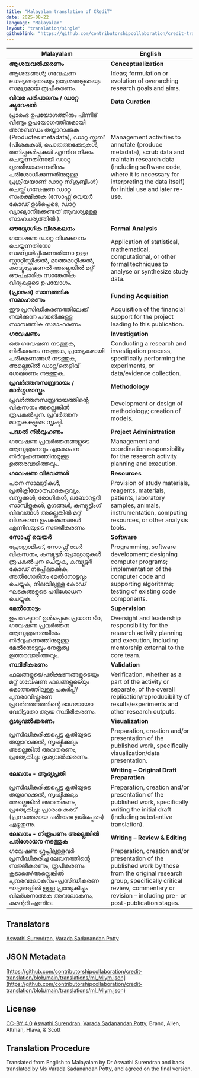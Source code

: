 ```yaml
---
title: "Malayalam translation of CRediT"
date: 2025-08-22
language: "Malayalam"
layout: "translation/single"
githublink: "https://github.com/contributorshipcollaboration/credit-translation/blob/main/translations/ml_Mlym.json"
---
```


| Malayalam | English |
| --- | --- |
| **ആശയവൽക്കരണം** | **Conceptualization** |
| ആശയങ്ങൾ; ഗവേഷണ ലക്ഷ്യങ്ങളുടെയും ഉദ്ദേശങ്ങളുടെയും സമഗ്രമായ രൂപീകരണം. | Ideas; formulation or evolution of overarching research goals and aims. |
| **വിവര പരിപാലനം / ഡാറ്റ ക്യൂറേഷൻ** | **Data Curation** |
| പ്രാരംഭ ഉപയോഗത്തിനും പിന്നീട് വീണ്ടും ഉപയോഗത്തിനുമായി അനുബന്ധം തയ്യാറാക്കുക (Productes metadata), ഡാറ്റ സ്ക്രബ് (പിശകുകൾ, പൊരുത്തക്കേടുകൾ, തനിപ്പകർപ്പുകൾ എന്നിവ നീക്കം ചെയ്യുന്നതിനായി ഡാറ്റ വൃത്തിയാക്കുന്നതിനും പരിശോധിക്കുന്നതിനുമുള്ള പ്രക്രിയയാണ് ഡാറ്റ സ്‌ക്രബ്ബിംഗ്) ചെയ്ത് ഗവേഷണ ഡാറ്റ സംരക്ഷിക്കുക (സോഫ്റ്റ് വെയർ കോഡ് ഉൾപ്പെടെ, ഡാറ്റ വ്യാഖ്യാനിക്കേണ്ടത് ആവശ്യമുള്ള സാഹചര്യത്തിൽ ). | Management activities to annotate (produce metadata), scrub data and maintain research data (including software code, where it is necessary for interpreting the data itself) for initial use and later re-use. |
| **ഔദ്യോഗിക വിശകലനം** | **Formal Analysis** |
| ഗവേഷണ ഡാറ്റ വിശകലനം ചെയ്യുന്നതിനോ സമന്വയിപ്പിക്കുന്നതിനോ ഉള്ള സ്റ്റാറ്റിസ്റ്റിക്കൽ, മാത്തമാറ്റിക്കൽ, കമ്പ്യൂട്ടേഷണൽ അല്ലെങ്കിൽ മറ്റ് ഔപചാരിക സാങ്കേതിക വിദ്യകളുടെ ഉപയോഗം. | Application of statistical, mathematical, computational, or other formal techniques to analyse or synthesize study data. |
| **(പ്രാരംഭ) സാമ്പത്തിക സമാഹരണം** | **Funding Acquisition** |
| ഈ പ്രസിദ്ധീകരണത്തിലേക്ക് നയിക്കുന്ന പദ്ധതിക്കുള്ള സാമ്പത്തിക സമാഹരണം | Acquisition of the financial support for the project leading to this publication. |
| **ഗവേഷണം** | **Investigation** |
| ഒരു ഗവേഷണ നടത്തുക, നിരീക്ഷണം നടത്തുക, പ്രത്യേകമായി പരീക്ഷണങ്ങൾ നടത്തുക, അല്ലെങ്കിൽ ഡാറ്റ/തെളിവ് ശേഖരണം നടത്തുക. | Conducting a research and investigation process, specifically performing the experiments, or data/evidence collection. |
| **പ്രവർത്തനസമ്പ്രദായം / മാർഗ്ഗശാസ്ത്രം** | **Methodology** |
| പ്രവർത്തനസമ്പ്രദായത്തിന്റെ വികസനം അല്ലെങ്കില്‍ രൂപകല്‍പ്പന. പ്രവർത്തന മാതൃകകളുടെ സൃഷ്ടി. | Development or design of methodology; creation of models. |
| **പദ്ധതി നിർവ്വഹണം** | **Project Administration** |
| ഗവേഷണ പ്രവർത്തനങ്ങളുടെ ആസൂത്രണവും ഏകോപന നിർവ്വഹണത്തിനുമുള്ള ഉത്തരവാദിത്തവും. | Management and coordination responsibility for the research activity planning and execution. |
| **ഗവേഷണ വിഭവങ്ങൾ** | **Resources** |
| പഠന സാമഗ്രികള്‍, പ്രതിക്രിയോത്പാദകദ്രവ്യം, വസ്തുക്കള്‍, രോഗികള്‍, ലബോറട്ടറി സാമ്പിളുകള്‍, മൃഗങ്ങള്‍, കമ്പ്യൂട്ടിംഗ് വിഭവങ്ങള്‍ അല്ലെങ്കില്‍ മറ്റ് വിശകലന ഉപകരണങ്ങള്‍ എന്നിവയുടെ സജ്ജീകരണം | Provision of study materials, reagents, materials, patients, laboratory samples, animals, instrumentation, computing resources, or other analysis tools. |
| **സോഫ്ട് വെയർ** | **Software** |
| പ്രോഗ്രാമിംഗ്, സോഫ്റ്റ് വേർ വികസനം, കമ്പ്യൂട്ടർ പ്രോഗ്രാമുകൾ രൂപകൽപ്പന ചെയ്യുക, കമ്പ്യൂട്ടർ കോഡ് നടപ്പിലാക്കുക, അൽഗോരിതം മേൽനോട്ടവും ചെയ്യുക, നിലവിലുള്ള കോഡ് ഘടകങ്ങളുടെ പരിശോധന ചെയ്യുക. | Programming, software development; designing computer programs; implementation of the computer code and supporting algorithms; testing of existing code components. |
| **മേൽനോട്ടം** | **Supervision** |
| ഉപദേഷ്ടാവ് ഉൾപ്പെടെ പ്രധാന ടീo, ഗവേഷണ പ്രവർത്തന ആസൂത്രണത്തിനും നിർവ്വഹണത്തിനുമുള്ള മേൽനോട്ടവും നേതൃത്വ ഉത്തരവാദിത്തവും. | Oversight and leadership responsibility for the research activity planning and execution, including mentorship external to the core team. |
| **സ്ഥിരീകരണം** | **Validation** |
| ഫലങ്ങളുടെ/പരീക്ഷണങ്ങളുടെയും മറ്റ് ഗവേഷണ ഫലങ്ങളുടെയും മൊത്തത്തിലുള്ള പകർപ്പ്/പുനരാവിഷ്ക്കരണ പ്രവർത്തനത്തിൻ്റെ ഭാഗമായോ വേറിട്ടതോ ആയ സ്ഥിരീകരണം. | Verification, whether as a part of the activity or separate, of the overall replication/reproducibility of results/experiments and other research outputs. |
| **ദൃശ്യവൽക്കരണം** | **Visualization** |
| പ്രസിദ്ധീകരിക്കപ്പെട്ട കൃതിയുടെ തയ്യാറാക്കൽ, സൃഷ്ടിക്കലും അല്ലെങ്കിൽ അവതരണം, പ്രത്യേകിച്ചും ദൃശ്യവൽക്കരണം. | Preparation, creation and/or presentation of the published work, specifically visualization/data presentation. |
| **ലേഖനം - ആദ്യപ്രതി** | **Writing – Original Draft Preparation** |
| പ്രസിദ്ധീകരിക്കപ്പെട്ട കൃതിയുടെ തയ്യാറാക്കൽ, സൃഷ്ടിക്കലും അല്ലെങ്കിൽ അവതരണം, പ്രത്യേകിച്ചും പ്രാരംഭ കരട് (പ്രസക്തമായ പരിഭാഷ ഉൾപ്പെടെ) എഴുതുന്നു. | Preparation, creation and/or presentation of the published work, specifically writing the initial draft (including substantive translation). |
| **ലേഖനം - നിരൂപണം അല്ലെങ്കിൽ പരിശോധന നടത്തുക** | **Writing – Review & Editing** |
| ഗവേഷണ ഗ്രൂപ്പിലുള്ളവര്‍ പ്രസിദ്ധീകരിച്ച ലേഖനത്തിന്റെ സജ്ജീകരണം, രൂപീകരണം കൂടാതെ/അല്ലെങ്കിൽ പുനരവലോകനം-പ്രസിദ്ധീകരണ ഘട്ടങ്ങളിൽ ഉള്ള പ്രത്യേകിച്ചും വിമര്‍ശനാത്മക അവലോകനം, കമന്ററി എന്നിവ. | Preparation, creation and/or presentation of the published work by those from the original research group, specifically critical review, commentary or revision – including pre- or post-publication stages. |

## Translators

[Aswathi  Surendran](https://orcid.org/0000-0002-8709-6417), [Varada Sadanandan Potty](https://orcid.org/na)

## JSON Metadata

[https://github.com/contributorshipcollaboration/credit-translation/blob/main/translations/ml_Mlym.json](https://github.com/contributorshipcollaboration/credit-translation/blob/main/translations/ml_Mlym.json)

## License

[CC-BY 4.0](https://creativecommons.org/licenses/by/4.0/) [Aswathi  Surendran](https://orcid.org/0000-0002-8709-6417), [Varada Sadanandan Potty](https://orcid.org/na), Brand, Allen, Altman, Hlava, & Scott

## Translation Procedure

 Translated from English to Malayalam by Dr Aswathi Surendran and back translated by Ms Varada Sadanandan Potty,  and agreed on the final version.